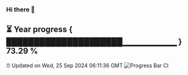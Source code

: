 ### Hi there 👋
⏳ Year progress { █████████████████████▁▁▁▁▁▁▁▁▁ } 73.29 %
---
⏰ Updated on Wed, 25 Sep 2024 06:11:36 GMT
![Progress Bar CI](https://github.com/Moyi321/Moyi321/workflows/Progress%20Bar%20CI/badge.svg)
